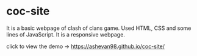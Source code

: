 # coc-site
It is a basic webpage of clash of clans game. Used HTML, CSS and some lines of JavaScript. It is a responsive webpage.

click to view the demo → https://ashevan98.github.io/coc-site/
